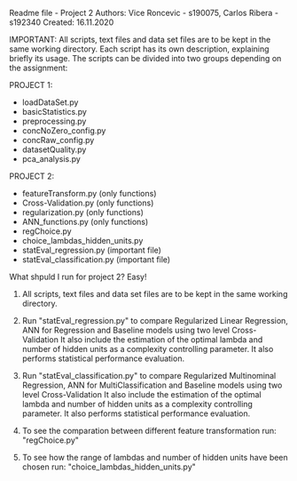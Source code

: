 Readme file - Project 2
Authors: Vice Roncevic - s190075, Carlos Ribera - s192340
Created: 16.11.2020

IMPORTANT: All scripts, text files and data set files are to be kept in the same working directory.
           Each script has its own description, explaining briefly its usage.
           The scripts can be divided into two groups depending on the assignment:

PROJECT 1:
- loadDataSet.py
- basicStatistics.py
- preprocessing.py
- concNoZero_config.py
- concRaw_config.py
- datasetQuality.py
- pca_analysis.py

PROJECT 2:
- featureTransform.py (only functions)
- Cross-Validation.py (only functions)
- regularization.py (only functions)
- ANN_functions.py (only functions)
- regChoice.py 
- choice_lambdas_hidden_units.py
- statEval_regression.py  (important file)
- statEval_classification.py  (important file)

What shpuld I run for project 2? Easy!
 
1. All scripts, text files and data set files are to be kept in the same working directory.

2. Run "statEval_regression.py" to compare Regularized Linear Regression, ANN for Regression and Baseline models using two level Cross-Validation
   It also include the estimation of the optimal lambda and number of hidden units as a complexity controlling parameter.
   It also performs statistical performance evaluation.
   
3. Run "statEval_classification.py" to compare Regularized Multinominal Regression, ANN for MultiClassification and Baseline models using two level Cross-Validation
   It also include the estimation of the optimal lambda and number of hidden units as a complexity controlling parameter.
   It also performs statistical performance evaluation.
   
4. To see the comparation between different feature transformation run: "regChoice.py"

5. To see how the range of lambdas and number of hidden units have been chosen run: "choice_lambdas_hidden_units.py" 
